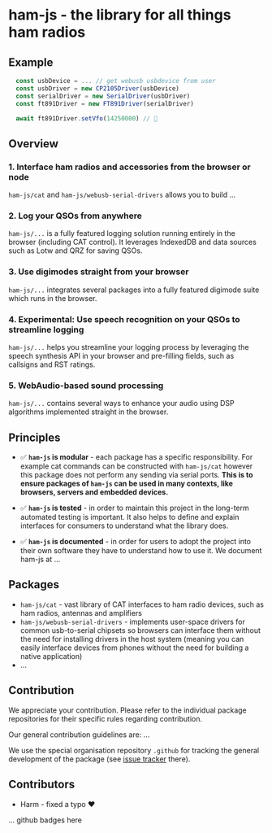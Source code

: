 # ham-js - the library for all things ham radios

## Example

```typescript
  const usbDevice = ... // get webusb usbdevice from user
  const usbDriver = new CP2105Driver(usbDevice)
  const serialDriver = new SerialDriver(usbDriver)
  const ft891Driver = new FT891Driver(serialDriver)

  await ft891Driver.setVfo(14250000) // 🎉
```

## Overview

### 1. Interface ham radios and accessories from the browser or node

`ham-js/cat` and `ham-js/webusb-serial-drivers` allows you to build ...

### 2. Log your QSOs from anywhere

`ham-js/...` is a fully featured logging solution running entirely in the browser (including CAT control). It leverages IndexedDB and data sources such as Lotw and QRZ for saving QSOs.

### 3. Use digimodes straight from your browser

`ham-js/...` integrates several packages into a fully featured digimode suite which runs in the browser.

### 4. Experimental: Use speech recognition on your QSOs to streamline logging

`ham-js/...` helps you streamline your logging process by leveraging the speech synthesis API in your browser and pre-filling fields, such as callsigns and RST ratings.

### 5. WebAudio-based sound processing

`ham-js/...` contains several ways to enhance your audio using DSP algorithms implemented straight in the browser.

## Principles

* ✅ **`ham-js` is modular** - each package has a specific responsibility. For example cat commands can be constructed with `ham-js/cat` however this package does not perform any sending via serial ports. **This is to ensure packages of `ham-js` can be used in many contexts, like browsers, servers and embedded devices.**

* ✅ **`ham-js` is tested** - in order to maintain this project in the long-term automated testing is important. It also helps to define and explain interfaces for consumers to understand what the library does.

* ✅ **`ham-js` is documented** - in order for users to adopt the project into their own software they have to understand how to use it. We document ham-js at ...

## Packages

* `ham-js/cat` - vast library of CAT interfaces to ham radio devices, such as ham radios, antennas and amplifiers
* `ham-js/webusb-serial-drivers` - implements user-space drivers for common usb-to-serial chipsets so browsers can interface them without the need for installing drivers in the host system (meaning you can easily interface devices from phones without the need for building a native application)
* ...

## Contribution

We appreciate your contribution. Please refer to the individual package repositories for their specific rules regarding contribution.

Our general contribution guidelines are:
...

We use the special organisation repository `.github` for tracking the general development of the package (see [issue tracker](https://github.com/ham-js/.github/issues) there).

## Contributors

* Harm - fixed a typo ♥️

... github badges here
